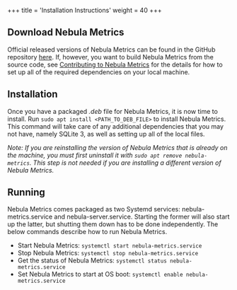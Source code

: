 +++
title = 'Installation Instructions'
weight = 40
+++

## Download Nebula Metrics
Official released versions of Nebula Metrics can be found in the GitHub
repository [here](https://github.com/joshuaseligman18/nebula-metrics/releases).
If, however, you want to build Nebula Metrics from the source code, see
[Contributing to Nebula Metrics](contributing) for the details for how to set up
all of the required dependencies on your local machine.

## Installation
Once you have a packaged *.deb* file for Nebula Metrics, it is now time to install.
Run `sudo apt install <PATH_TO_DEB_FILE>` to install Nebula Metrics. This command 
will take care of any additional dependencies that you may not have, namely
SQLite 3, as well as setting up all of the local files.

*Note: If you are reinstalling the version of Nebula Metrics that is already on
the machine, you must first uninstall it with `sudo apt remove nebula-metrics`.
This step is not needed if you are installing a different version of Nebula Metrics.*

## Running
Nebula Metrics comes packaged as two Systemd services: nebula-metrics.service and
nebula-server.service. Starting the former will also start up the latter, but
shutting them down has to be done independently. The below commands describe how
to run Nebula Metrics.
* Start Nebula Metrics: `systemctl start nebula-metrics.service`
* Stop Nebula Metrics: `systemctl stop nebula-metrics.service`
* Get the status of Nebula Metrics: `systemctl status nebula-metrics.service`
* Set Nebula Metrics to start at OS boot: `systemctl enable nebula-metrics.service`
